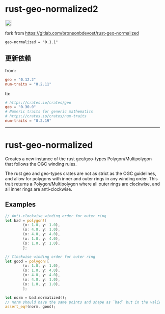 # rust-geo-normalized2

[<img alt="crates.io" src="https://img.shields.io/crates/v/geo-normalized2?style=for-the-badge&color=fc8d62&logo=rust" height="20">](https://crates.io/crates/geo-normalized2)

fork from https://gitlab.com/bronsonbdevost/rust-geo-normalized 

`geo-normalized = "0.1.1"`

## 更新依赖

from:

```toml
geo = "0.12.2"
num-traits = "0.2.11"
```

to:

```toml
# https://crates.io/crates/geo
geo = "0.30.0"
# Numeric traits for generic mathematics
# https://crates.io/crates/num-traits
num-traits = "0.2.19"
```

---

# rust-geo-normalized

Creates a new instance of the rust geo/geo-types Polygon/Multipolygon that follows the OGC winding rules. 

The rust geo and geo-types crates are not as strict as the OGC guidelines, and allow for polygons with inner and outer rings in any winding order. This trait returns a Polygon/Multipolygon where all outer rings are clockwise, and all inner rings are anti-clockwise.

## Examples

```rust
// Anti-clockwise winding order for outer ring
let bad = polygon![
        (x: 1.0, y: 1.0),
        (x: 4.0, y: 1.0),
        (x: 4.0, y: 4.0),
        (x: 1.0, y: 4.0),
        (x: 1.0, y: 1.0),
        ];

// Clockwise winding order for outer ring
let good = polygon![
        (x: 1.0, y: 1.0),
        (x: 1.0, y: 4.0),
        (x: 4.0, y: 4.0),
        (x: 4.0, y: 1.0),
        (x: 1.0, y: 1.0),
        ];

let norm = bad.normalized();
// norm should have the same points and shape as `bad` but in the valid winding order
assert_eq!(norm, good);
```